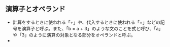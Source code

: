 ## 演算子とオペランド
- 計算をするときに使われる「+」や、代入するときに使われる「=」などの記号を演算子と呼ぶ。また、「b = a + 3」のような文のことを式と呼び、「a」や「3」のように演算の対象となる部分をオペランドと呼ぶ。
- <script id="post-data" type="text/plain">

|演算子|演算子名|使用例|説明|
|---|---|---|---|
|+|加算|a + b|a と b を足す|
|-|減算|a - b|a から b を引く|
|*|乗算|a * b|a と b を掛ける|
|/|除算|a / b|a を b で割る|
|%|剰余算|a % b|a を b で割った余り|

```
int a = 15;
int c;
c = a + 3;  // c = 18
c = a - 5;  // c = 10
c = a * 2;  // c = 30
c = a / 6;  // c = 2
c = a % 4;  // c = 3
```

## インクリメント・デクリメント演算子
- 数値型の変数の値に１増加する演算子をインクリメント演算子、１減少する演算子をデクリメント演算子と呼ぶ。
```
int a;
a = 10;
a++;  // a = 11 // インクリメント
a = 10;
a--;  // a = 9 // デクリメント
```

## 代入演算子
- 代入演算子とは、変数に値を代入したい場合や計算した結果を代入したい場合に使用。
|演算子|演算子名|使用例|説明|
|---|---|---|---|
|=|代入|a = b|a に b を代入する|
|+=|加算代入|a += b|a = a + b と同じ|
|-=|減算代入|a -= b|a = a - b と同じ|
|*=|乗算代入|a *= b|a = a * bと同じ|
|/=|除算代入|a /= b|a = a / bと同じ|
|%=|剰余代入|a %= b|a = a % bと同じ|
```
int a;

a = 10;  // a = 10：aに10を代入
a += 5;  // a = 15：aにa+5の結果を代入
a -= 3;  // a = 12：aにa-3の結果を代入
a *= 4;  // a = 48：aにa*4の結果を代入
a /= 2;  // a = 24：aにa/2の結果を代入
a %= 7;  // a = 3 ：aにa%7の結果を代入
```
## 関係（比較）演算子
- つの値が大きいか、小さいか、等しいかを調べる場合に使用。結果は「boolean」型
|  演算子  | 演算子名 |　使用例　|　説明　|
| ---- | ---- | ---- | ---- |
|  == |  等価  |  a == b  |  a と b が等しい場合に true  |
|  !=  |  不等価  |  a != b  |  a と b が等しくない場合に true  |
```
int a = 5;
boolean c;

c = a < 5;   // c = false
c = a <= 5;  // c = true
c = a > 4;   // c = true
c = a >= 6;  // c = false
c = a == 5;  // c = true
c = a != 5;  // c = false
```

## 論理演算子
- 複数の式を条件とする場合に使用します。結果は「boolean」型
|  演算子  | 演算子名 |　使用例　|　説明　|
| ---- | ---- | ---- | ---- |
|  &&  |  論理積（AND）  |  a && b  |  a と b の両方が true の場合に true  |
|  ||  |  論理和（OR）  |  a || b  |  a または b が true の場合に true  |
|  !  |   否定（NOT）  |  !a  |  a が false の場合に true  |
```
boolean a = true;
boolean b = false;
boolean c;

c = a && true;   // c = true
c = a && false;  // c = false
c = b || true;   // c = true
c = b || false;  // c = false
c = !a;          // c = false
c = !b;          // c = true
```
